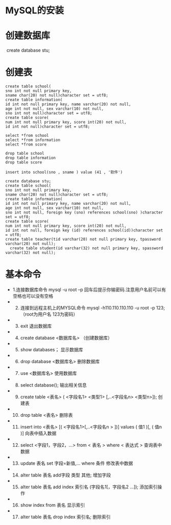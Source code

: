 # MySQL的安装

# 创建数据库 

 create database stu;

# 创建表

```mysql
create table school(
sno int not null primary key, 
sname char(20) not null)character set = utf8;
create table information(
id int not null primary key, name varchar(20) not null, 
age int not null, sex varchar(10) not null, 
sno int not null)character set = utf8;
create table score(
num int not null primary key, score int(20) not null, 
id int not null)character set = utf8;

select *from school
select *from information
select *from score

drop table school
drop table information
drop table score

insert into school(sno , sname ) value (41 , '软件')

create database stu;
create table school(
sno int not null primary key, 
sname char(20) not null)character set = utf8;
create table information(
id int not null primary key, name varchar(20) not null, 
age int not null, sex varchar(10) not null, 
sno int not null, foreign key (sno) references school(sno) )character set = utf8;
create table score(
num int not null primary key, score int(20) not null, 
id int not null, foreign key (id) references school(id))character set = utf8;
create table teacher(tid varchar(20) not null primary key, tpassword varchar(20) not null);
  create table student(id varchar(32) not null primary key, spassword varchar(32) not null);
```
# 基本命令
* 1.连接数据库命令 mysql -u root –p 回车后提示你输密码.注意用户名前可以有空格也可以没有空格
* 2. 连接到远程主机上的MYSQL命令  mysql -h110.110.110.110 -u root -p 123;（root为用户名 123为密码）
* 3. exit 退出数据库
* 4. create database <数据库名>  （创建数据库）
* 5. show databases； 显示数据库
* 6. drop database <数据库名>  删除数据库
* 7. use <数据库名> 使用数据库
* 8. select database(); 输出相关信息
* 9. create table <表名> ( <字段名1> <类型1> [,..<字段名n> <类型n>]); 创建表
* 10. drop table <表名> 删除表
* 11. insert into <表名> [( <字段名1>[,..<字段名n > ])] values ( 值1 )[, ( 值n )] 向表中插入数据
* 12. select <字段1，字段2，...> from < 表名 > where < 表达式 > 查询表中数据
* 13. update 表名 set 字段=新值,... where 条件 修改表中数据
* 14. alter table 表名 add字段 类型 其他; 增加字段
* 15. alter table 表名 add index 索引名 (字段名1[，字段名2 ...]); 添加索引操作
* 16. show index from 表名 显示索引
* 17. alter table 表名 drop index 索引名; 删除索引

